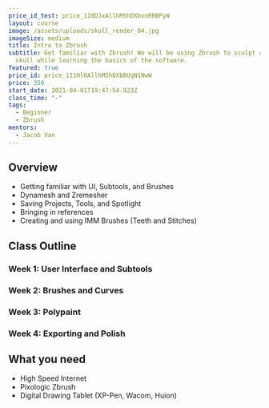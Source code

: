 ```yaml
---
price_id_test: price_1I0DJxAllhMShDXbvnRRBPyW
layout: course
image: /assets/uploads/skull_render_04.jpg
imageSize: medium
title: Intro to Zbrush
subtitle: Get familiar with Zbrush! We will be using Zbrush to sculpt a cartoony
  skull while learning the basics of the software.
featured: true
price_id: price_1I1HlOAllhMShDXbBUgN1NwW
price: 350
start_date: 2021-04-01T19:47:54.923Z
class_time: "-"
tags:
  - Beginner
  - Zbrush
mentors:
  - Jacob Van
---
```

## Overview

* Getting familiar with UI, Subtools, and Brushes
* Dynamesh and Zremesher
* Saving Projects, Tools, and Spotlight
* Bringing in references
* Creating and using IMM Brushes (Teeth and Stitches)

## Class Outline

### Week 1: User Interface and Subtools

### Week 2: Brushes and Curves

### Week 3: Polypaint

### Week 4: Exporting and Polish

## What you need

* High Speed Internet
* [](https://www.blender.org/)Pixologic Zbrush
* Digital Drawing Tablet (XP-Pen, Wacom, Huion)